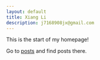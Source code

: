 ```yaml
---
layout: default
title: Xiang Li
description: j7168908jx@gmail.com
---
```


This is the start of my homepage!

Go to [posts](/posts.html) and find posts there.

